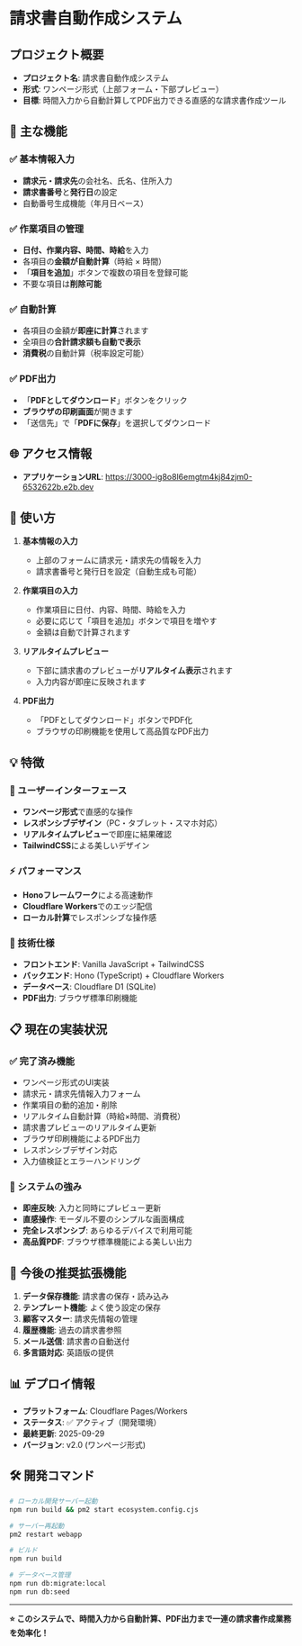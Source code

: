 # 請求書自動作成システム

## プロジェクト概要
- **プロジェクト名**: 請求書自動作成システム
- **形式**: ワンページ形式（上部フォーム・下部プレビュー）
- **目標**: 時間入力から自動計算してPDF出力できる直感的な請求書作成ツール

## 🎯 主な機能

### ✅ 基本情報入力
- **請求元・請求先**の会社名、氏名、住所入力
- **請求書番号**と**発行日**の設定
- 自動番号生成機能（年月日ベース）

### ✅ 作業項目の管理
- **日付、作業内容、時間、時給**を入力
- 各項目の**金額が自動計算**（時給 × 時間）
- 「**項目を追加**」ボタンで複数の項目を登録可能
- 不要な項目は**削除可能**

### ✅ 自動計算
- 各項目の金額が**即座に計算**されます
- 全項目の**合計請求額も自動で表示**
- **消費税**の自動計算（税率設定可能）

### ✅ PDF出力
- 「**PDFとしてダウンロード**」ボタンをクリック
- **ブラウザの印刷画面**が開きます
- 「送信先」で「**PDFに保存**」を選択してダウンロード

## 🌐 アクセス情報
- **アプリケーションURL**: https://3000-ig8o8l6emgtm4kj84zjm0-6532622b.e2b.dev

## 📱 使い方

1. **基本情報の入力**
   - 上部のフォームに請求元・請求先の情報を入力
   - 請求書番号と発行日を設定（自動生成も可能）

2. **作業項目の入力**
   - 作業項目に日付、内容、時間、時給を入力
   - 必要に応じて「項目を追加」ボタンで項目を増やす
   - 金額は自動で計算されます

3. **リアルタイムプレビュー**
   - 下部に請求書のプレビューが**リアルタイム表示**されます
   - 入力内容が即座に反映されます

4. **PDF出力**
   - 「PDFとしてダウンロード」ボタンでPDF化
   - ブラウザの印刷機能を使用して高品質なPDF出力

## 💡 特徴

### 🎨 ユーザーインターフェース
- **ワンページ形式**で直感的な操作
- **レスポンシブデザイン**（PC・タブレット・スマホ対応）
- **リアルタイムプレビュー**で即座に結果確認
- **TailwindCSS**による美しいデザイン

### ⚡ パフォーマンス
- **Honoフレームワーク**による高速動作
- **Cloudflare Workers**でのエッジ配信
- **ローカル計算**でレスポンシブな操作感

### 🔧 技術仕様
- **フロントエンド**: Vanilla JavaScript + TailwindCSS
- **バックエンド**: Hono (TypeScript) + Cloudflare Workers
- **データベース**: Cloudflare D1 (SQLite)
- **PDF出力**: ブラウザ標準印刷機能

## 📋 現在の実装状況

### ✅ 完了済み機能
- ワンページ形式のUI実装
- 請求元・請求先情報入力フォーム
- 作業項目の動的追加・削除
- リアルタイム自動計算（時給×時間、消費税）
- 請求書プレビューのリアルタイム更新
- ブラウザ印刷機能によるPDF出力
- レスポンシブデザイン対応
- 入力値検証とエラーハンドリング

### 🎯 システムの強み
- **即座反映**: 入力と同時にプレビュー更新
- **直感操作**: モーダル不要のシンプルな画面構成
- **完全レスポンシブ**: あらゆるデバイスで利用可能
- **高品質PDF**: ブラウザ標準機能による美しい出力

## 🚀 今後の推奨拡張機能
1. **データ保存機能**: 請求書の保存・読み込み
2. **テンプレート機能**: よく使う設定の保存
3. **顧客マスター**: 請求先情報の管理
4. **履歴機能**: 過去の請求書参照
5. **メール送信**: 請求書の自動送付
6. **多言語対応**: 英語版の提供

## 📊 デプロイ情報
- **プラットフォーム**: Cloudflare Pages/Workers
- **ステータス**: ✅ アクティブ（開発環境）
- **最終更新**: 2025-09-29
- **バージョン**: v2.0 (ワンページ形式)

## 🛠 開発コマンド
```bash
# ローカル開発サーバー起動
npm run build && pm2 start ecosystem.config.cjs

# サーバー再起動
pm2 restart webapp

# ビルド
npm run build

# データベース管理
npm run db:migrate:local
npm run db:seed
```

---

**⭐ このシステムで、時間入力から自動計算、PDF出力まで一連の請求書作成業務を効率化！**